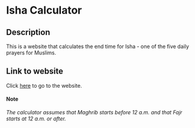 # Isha Calculator

## Description

This is a website that calculates the end time for Isha - one of the five daily prayers for Muslims.

## Link to website

Click [here](https://mohammed-ysn.github.io/isha-calculator/) to go to the website.

#### Note

_The calculator assumes that Maghrib starts before 12 a.m. and that Fajr starts at 12 a.m. or after._
